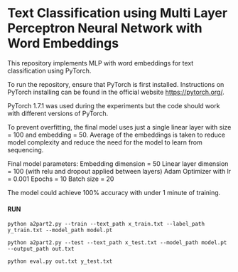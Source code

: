 # Text Classification using Multi Layer Perceptron Neural Network with Word Embeddings 

This repository implements MLP with word embeddings for text classification using PyTorch.

To run the repository, ensure that PyTorch is first installed. Instructions on PyTorch installing can be found in the official website https://pytorch.org/.

PyTorch 1.7.1 was used during the experiments but the code should work with different versions of PyTorch.

To prevent overfitting, the final model uses just a single linear layer with size = 100 and embedding = 50. Average of the embeddings is taken to reduce model complexity and reduce the need for the model to learn from sequencing. 

Final model parameters:
Embedding dimension = 50
Linear layer dimension = 100 (with relu and dropout applied between layers)
Adam Optimizer with lr = 0.001
Epochs = 10 
Batch size = 20

The model could achieve 100% accuracy with under 1 minute of training.


#### RUN

````
python a2part2.py --train --text_path x_train.txt --label_path y_train.txt --model_path model.pt

python a2part2.py --test --text_path x_test.txt --model_path model.pt --output_path out.txt

python eval.py out.txt y_test.txt
````
